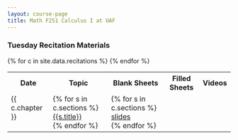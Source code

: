 ```yaml
---
layout: course-page
title: Math F251 Calculus I at UAF
---
```


### Tuesday Recitation Materials

<div class="x-scroll">
<table class="asst-table">
<tr><th>Date</th><th>Topic</th><th>Blank Sheets</th><th>Filled Sheets</th><th>Videos</th></tr>
{% for c in site.data.recitations %}
<tr valign="top">
  <td>{{ c.chapter }}</td>
  <td>
    {% for s in c.sections %}
      <a href="{{s.url}}">{{s.title}}</a><br>
    {% endfor %}
 </td>
  <td>
    {% for s in c.sections %}
      <a href="assets/intro-videos/{{s.pdf}}">slides</a><br>
    {% endfor %}
 </td> 
</tr>
{% endfor %}
</table>
</div>
